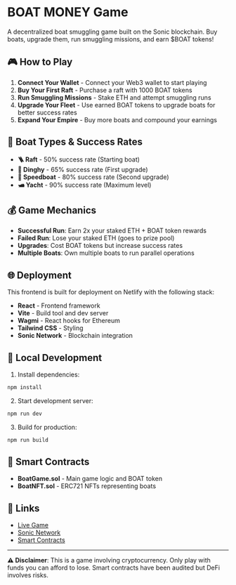 # BOAT MONEY Game

A decentralized boat smuggling game built on the Sonic blockchain. Buy boats, upgrade them, run smuggling missions, and earn $BOAT tokens!

## 🎮 How to Play

1. **Connect Your Wallet** - Connect your Web3 wallet to start playing
2. **Buy Your First Raft** - Purchase a raft with 1000 BOAT tokens  
3. **Run Smuggling Missions** - Stake ETH and attempt smuggling runs
4. **Upgrade Your Fleet** - Use earned BOAT tokens to upgrade boats for better success rates
5. **Expand Your Empire** - Buy more boats and compound your earnings

## 🚤 Boat Types & Success Rates

- **🪜 Raft** - 50% success rate (Starting boat)
- **🛶 Dinghy** - 65% success rate (First upgrade)  
- **🚤 Speedboat** - 80% success rate (Second upgrade)
- **🛥️ Yacht** - 90% success rate (Maximum level)

## 💰 Game Mechanics

- **Successful Run**: Earn 2x your staked ETH + BOAT token rewards
- **Failed Run**: Lose your staked ETH (goes to prize pool)
- **Upgrades**: Cost BOAT tokens but increase success rates
- **Multiple Boats**: Own multiple boats to run parallel operations

## 🌐 Deployment

This frontend is built for deployment on Netlify with the following stack:

- **React** - Frontend framework
- **Vite** - Build tool and dev server
- **Wagmi** - React hooks for Ethereum
- **Tailwind CSS** - Styling
- **Sonic Network** - Blockchain integration

## 🚀 Local Development

1. Install dependencies:
```bash
npm install
```

2. Start development server:
```bash
npm run dev
```

3. Build for production:
```bash
npm run build
```

## 📄 Smart Contracts

- **BoatGame.sol** - Main game logic and BOAT token
- **BoatNFT.sol** - ERC721 NFTs representing boats

## 🔗 Links

- [Live Game](https://your-netlify-url.netlify.app)
- [Sonic Network](https://docs.soniclabs.com)
- [Smart Contracts](./contracts/)

---

**⚠️ Disclaimer**: This is a game involving cryptocurrency. Only play with funds you can afford to lose. Smart contracts have been audited but DeFi involves risks.
